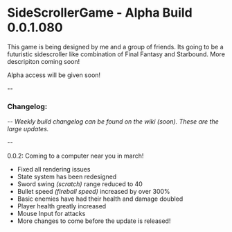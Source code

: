 # SideScrollerGame - Alpha Build 0.0.1.080

This game is being designed by me and a group of friends. Its going to be a futuristic sidescroller like combination of Final Fantasy and Starbound. More descripiton coming soon!

Alpha access will be given soon!

--

### Changelog: 

--
*Weekly build changelog can be found on the wiki (soon). These are the large updates.*

--

0.0.2: Coming to a computer near you in march!
- Fixed all rendering issues
- State system has been redesigned
- Sword swing *(scratch)* range reduced to 40
- Bullet speed *(fireball speed)* increased by over 300%
- Basic enemies have had their health and damage doubled
- Player health greatly increased
- Mouse Input for attacks
- More changes to come before the update is released!
